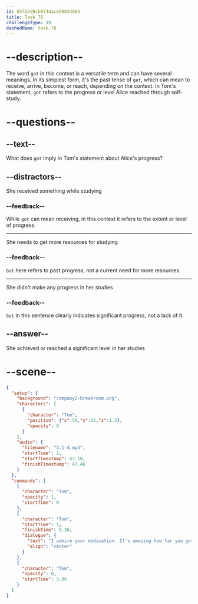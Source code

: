 ```yaml
---
id: 657b2d9cb974dace59024964
title: Task 78
challengeType: 19
dashedName: task-78
---
```


<!-- (Audio) Tom: I admire your dedication! It is amazing how far you got studying by yourself. -->

# --description--

The word `got` in this context is a versatile term and can have several meanings. In its simplest form, it's the past tense of `get`, which can mean to receive, arrive, become, or reach, depending on the context. In Tom's statement, `got` refers to the progress or level Alice reached through self-study.

# --questions--

## --text--

What does `got` imply in Tom's statement about Alice's progress?

## --distractors--

She received something while studying

### --feedback--

While `got` can mean receiving, in this context it refers to the extent or level of progress.

---

She needs to get more resources for studying

### --feedback--

`Got` here refers to past progress, not a current need for more resources.

---

She didn't make any progress in her studies

### --feedback--

`Got` in this sentence clearly indicates significant progress, not a lack of it.

## --answer--

She achieved or reached a significant level in her studies

# --scene--

```json
{
  "setup": {
    "background": "company2-breakroom.png",
    "characters": [
      {
        "character": "Tom",
        "position": {"x":50,"y":15,"z":1.2},
        "opacity": 0
      }
    ],
    "audio": {
      "filename": "3.1-4.mp3",
      "startTime": 1,
      "startTimestamp": 43.10,
      "finishTimestamp": 47.46
    }
  },
  "commands": [
    {
      "character": "Tom",
      "opacity": 1,
      "startTime": 0
    },
    {
      "character": "Tom",
      "startTime": 1,
      "finishTime": 5.36,
      "dialogue": {
        "text": "I admire your dedication. It's amazing how far you got studying by yourself.",
        "align": "center"
      }
    },
    {
      "character": "Tom",
      "opacity": 0,
      "startTime": 5.86
    }
  ]
}
```

